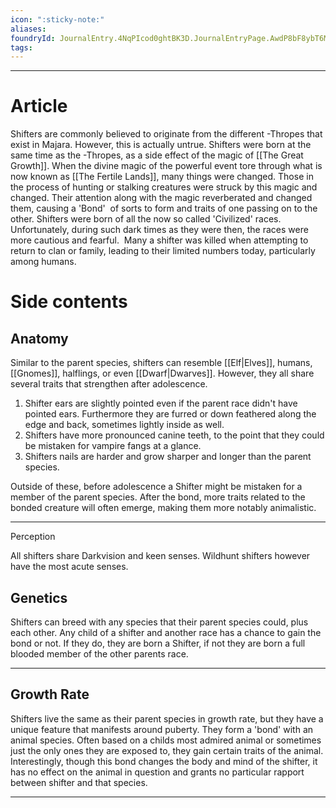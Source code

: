 ```yaml
---
icon: ":sticky-note:"
aliases: 
foundryId: JournalEntry.4NqPIcod0ghtBK3D.JournalEntryPage.AwdP8bF8ybT6MPJY
tags:
---
```

---
# Article
Shifters are commonly believed to originate from the different -Thropes that exist in Majara. However, this is actually untrue. Shifters were born at the same time as the -Thropes, as a side effect of the magic of [[The Great Growth]]. When the divine magic of the powerful event tore through what is now known as [[The Fertile Lands]], many things were changed. Those in the process of hunting or stalking creatures were struck by this magic and changed. Their attention along with the magic reverberated and changed them, causing a 'Bond'  of sorts to form and traits of one passing on to the other. Shifters were born of all the now so called 'Civilized' races. Unfortunately, during such dark times as they were then, the races were more cautious and fearful.  Many a shifter was killed when attempting to return to clan or family, leading to their limited numbers today, particularly among humans.


# Side contents
## Anatomy

Similar to the parent species, shifters can resemble [[Elf|Elves]], humans, [[Gnomes]], halflings, or even [[Dwarf|Dwarves]]. However, they all share several traits that strengthen after adolescence.

1.  Shifter ears are slightly pointed even if the parent race didn't have pointed ears. Furthermore they are furred or down feathered along the edge and back, sometimes lightly inside as well. 
2.  Shifters have more pronounced canine teeth, to the point that they could be mistaken for vampire fangs at a glance.
3.  Shifters nails are harder and grow sharper and longer than the parent species. 

Outside of these, before adolescence a Shifter might be mistaken for a member of the parent species. After the bond, more traits related to the bonded creature will often emerge, making them more notably animalistic.

* * *

Perception

All shifters share Darkvision and keen senses. Wildhunt shifters however have the most acute senses.

## Genetics

Shifters can breed with any species that their parent species could, plus each other. Any child of a shifter and another race has a chance to gain the bond or not. If they do, they are born a Shifter, if not they are born a full blooded member of the other parents race.

* * *

## Growth Rate

Shifters live the same as their parent species in growth rate, but they have a unique feature that manifests around puberty. They form a 'bond' with an animal species. Often based on a childs most admired animal or sometimes just the only ones they are exposed to, they gain certain traits of the animal. Interestingly, though this bond changes the body and mind of the shifter, it has no effect on the animal in question and grants no particular rapport between shifter and that species.

* * *